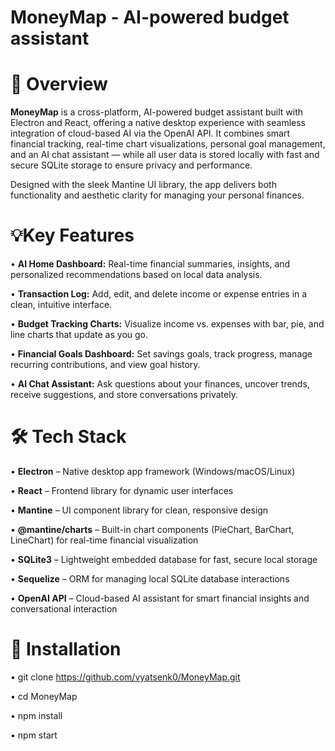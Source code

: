 # MoneyMap - AI-powered budget assistant


# 📖 Overview
**MoneyMap** is a cross-platform, AI-powered budget assistant built with Electron and React, offering a native desktop experience with seamless integration of cloud-based AI via the OpenAI API.
It combines smart financial tracking, real-time chart visualizations, personal goal management, and an AI chat assistant — while all user data is stored locally with fast and secure
SQLite storage to ensure privacy and performance.

Designed with the sleek Mantine UI library, the app delivers both functionality and aesthetic clarity for managing your personal finances.



# 💡Key Features
• **AI Home Dashboard:** Real-time financial summaries, insights, and personalized recommendations based on local data analysis.

• **Transaction Log:** Add, edit, and delete income or expense entries in a clean, intuitive interface.

• **Budget Tracking Charts:** Visualize income vs. expenses with bar, pie, and line charts that update as you go.

• **Financial Goals Dashboard:** Set savings goals, track progress, manage recurring contributions, and view goal history.

• **AI Chat Assistant:** Ask questions about your finances, uncover trends, receive suggestions, and store conversations privately.



# 🛠 Tech Stack
• **Electron** – Native desktop app framework (Windows/macOS/Linux)

• **React** – Frontend library for dynamic user interfaces

• **Mantine** – UI component library for clean, responsive design

• **@mantine/charts** – Built-in chart components (PieChart, BarChart, LineChart) for real-time financial visualization

• **SQLite3** – Lightweight embedded database for fast, secure local storage

• **Sequelize** – ORM for managing local SQLite database interactions

• **OpenAI API** – Cloud-based AI assistant for smart financial insights and conversational interaction



# 🚀 Installation
• git clone https://github.com/vyatsenk0/MoneyMap.git

• cd MoneyMap

• npm install

• npm start
